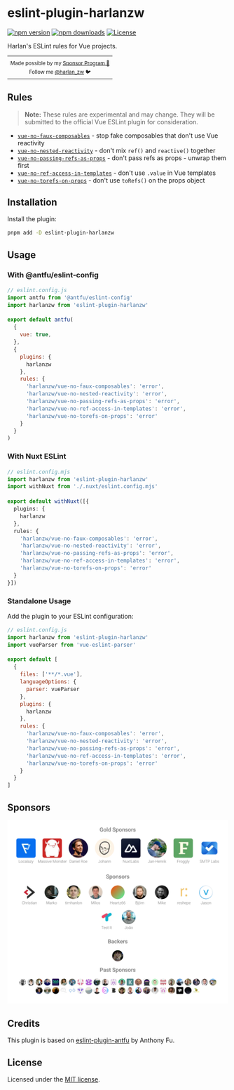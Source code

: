 # eslint-plugin-harlanzw

[![npm version][npm-version-src]][npm-version-href]
[![npm downloads][npm-downloads-src]][npm-downloads-href]
[![License][license-src]][license-href]

Harlan's ESLint rules for Vue projects.

<p align="center">
<table>
<tbody>
<td align="center">
<sub>Made possible by my <a href="https://github.com/sponsors/harlan-zw">Sponsor Program 💖</a><br> Follow me <a href="https://twitter.com/harlan_zw">@harlan_zw</a> 🐦</sub><br>
</td>
</tbody>
</table>
</p>

## Rules

> **Note:** These rules are experimental and may change. They will be submitted to the official Vue ESLint plugin for consideration.

<!-- rules:start -->
- [`vue-no-faux-composables`](./src/rules/vue-no-faux-composables.md) - stop fake composables that don't use Vue reactivity
- [`vue-no-nested-reactivity`](./src/rules/vue-no-nested-reactivity.md) - don't mix `ref()` and `reactive()` together
- [`vue-no-passing-refs-as-props`](./src/rules/vue-no-passing-refs-as-props.md) - don't pass refs as props - unwrap them first
- [`vue-no-ref-access-in-templates`](./src/rules/vue-no-ref-access-in-templates.md) - don't use `.value` in Vue templates
- [`vue-no-torefs-on-props`](./src/rules/vue-no-torefs-on-props.md) - don't use `toRefs()` on the props object
<!-- rules:end -->

## Installation

Install the plugin:

```bash
pnpm add -D eslint-plugin-harlanzw
```

## Usage

### With @antfu/eslint-config

```js
// eslint.config.js
import antfu from '@antfu/eslint-config'
import harlanzw from 'eslint-plugin-harlanzw'

export default antfu(
  {
    vue: true,
  },
  {
    plugins: {
      harlanzw
    },
    rules: {
      'harlanzw/vue-no-faux-composables': 'error',
      'harlanzw/vue-no-nested-reactivity': 'error',
      'harlanzw/vue-no-passing-refs-as-props': 'error',
      'harlanzw/vue-no-ref-access-in-templates': 'error',
      'harlanzw/vue-no-torefs-on-props': 'error'
    }
  }
)
```

### With Nuxt ESLint

```ts
// eslint.config.mjs
import harlanzw from 'eslint-plugin-harlanzw'
import withNuxt from './.nuxt/eslint.config.mjs'

export default withNuxt([{
  plugins: {
    harlanzw
  },
  rules: {
    'harlanzw/vue-no-faux-composables': 'error',
    'harlanzw/vue-no-nested-reactivity': 'error',
    'harlanzw/vue-no-passing-refs-as-props': 'error',
    'harlanzw/vue-no-ref-access-in-templates': 'error',
    'harlanzw/vue-no-torefs-on-props': 'error'
  }
}])
```

### Standalone Usage

Add the plugin to your ESLint configuration:

```js
// eslint.config.js
import harlanzw from 'eslint-plugin-harlanzw'
import vueParser from 'vue-eslint-parser'

export default [
  {
    files: ['**/*.vue'],
    languageOptions: {
      parser: vueParser
    },
    plugins: {
      harlanzw
    },
    rules: {
      'harlanzw/vue-no-faux-composables': 'error',
      'harlanzw/vue-no-nested-reactivity': 'error',
      'harlanzw/vue-no-passing-refs-as-props': 'error',
      'harlanzw/vue-no-ref-access-in-templates': 'error',
      'harlanzw/vue-no-torefs-on-props': 'error'
    }
  }
]
```

## Sponsors

<p align="center">
  <a href="https://raw.githubusercontent.com/harlan-zw/static/main/sponsors.svg">
    <img src='https://raw.githubusercontent.com/harlan-zw/static/main/sponsors.svg'/>
  </a>
</p>

## Credits

This plugin is based on [eslint-plugin-antfu](https://github.com/antfu/eslint-plugin-antfu) by Anthony Fu.

## License

Licensed under the [MIT license](https://github.com/harlan-zw/eslint-plugin-harlanzw/blob/main/LICENSE).

<!-- Badges -->

[npm-version-src]: https://img.shields.io/npm/v/eslint-plugin-harlanzw?style=flat&colorA=080f12&colorB=1fa669
[npm-version-href]: https://npmjs.com/package/eslint-plugin-harlanzw
[npm-downloads-src]: https://img.shields.io/npm/dm/eslint-plugin-harlanzw?style=flat&colorA=080f12&colorB=1fa669
[npm-downloads-href]: https://npmjs.com/package/eslint-plugin-harlanzw

[license-src]: https://img.shields.io/github/license/harlan-zw/eslint-plugin-harlanzw.svg?style=flat&colorA=080f12&colorB=1fa669
[license-href]: https://github.com/harlan-zw/eslint-plugin-harlanzw/blob/main/LICENSE
